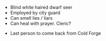 
* Blind white haired dwarf seer
* Employed by city guard
* Can smell lies / liars
* Can heal with prayer. Cleric?


- Last person to come back from Cold Forge